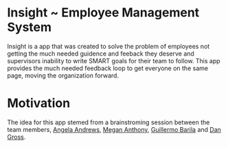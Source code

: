 # Insight ~ Employee Management System
Insight is a app that was created to solve the problem of employees not getting the much needed guidence and feeback they deserve and supervisors inability to write SMART goals for their team to follow. This app provides the much needed feedback loop to get everyone on the same page, moving the organization forward. 

# Motivation
The idea for this app stemed from a brainstroming session between the team members, [Angela Andrews](https://github.com/angela-andrews), [Megan Anthony](https://github.com/angela-andrews), [Guillermo Barila](https://github.com/gui365) and [Dan Gross](https://github.com/DanielWGross).